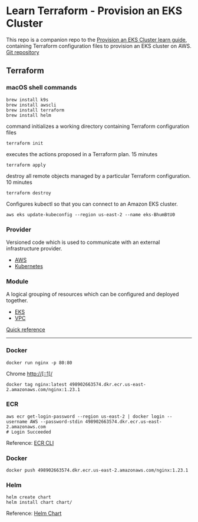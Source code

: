# Learn Terraform - Provision an EKS Cluster

This repo is a companion repo to the [Provision an EKS Cluster learn guide](https://learn.hashicorp.com/terraform/kubernetes/provision-eks-cluster), containing
Terraform configuration files to provision an EKS cluster on AWS.  [Git repository](https://github.com/hashicorp/learn-terraform-provision-eks-cluster)

## Terraform 

### macOS shell commands
```
brew install k9s
brew install awscli
brew install terraform
brew install helm
```

command initializes a working directory containing Terraform configuration files
```
terraform init
```

executes the actions proposed in a Terraform plan.  15 minutes
```
terraform apply
```


destroy all remote objects managed by a particular Terraform configuration.  10 minutes
```
terraform destroy
```

Configures kubectl so that you can connect to an Amazon EKS cluster.
```
aws eks update-kubeconfig --region us-east-2 --name eks-BhumBtU0
```

### Provider
Versioned code which is used to communicate with an external infrastructure provider.
- [AWS](https://registry.terraform.io/providers/hashicorp/aws/latest/docs)<br/>
- [Kubernetes](https://registry.terraform.io/providers/hashicorp/kubernetes/latest/docs)<br/>

### Module
A logical grouping of resources which can be configured and deployed together.
- [EKS](https://registry.terraform.io/modules/terraform-aws-modules/eks/aws/latest)<br/>
- [VPC](https://registry.terraform.io/modules/terraform-aws-modules/vpc/aws/latest)


[Quick reference](https://www.jeremyjordan.me/terraform-quick-reference/)

---

### Docker
```
docker run nginx -p 80:80
```
Chrome [http://[::1]/](http://[::1]/)

```
docker tag nginx:latest 498902663574.dkr.ecr.us-east-2.amazonaws.com/nginx:1.23.1
```

### ECR
```
aws ecr get-login-password --region us-east-2 | docker login --username AWS --password-stdin 498902663574.dkr.ecr.us-east-2.amazonaws.com
# Login Succeeded
```
Reference: [ECR CLI](https://docs.aws.amazon.com/AmazonECR/latest/userguide/getting-started-cli.html)

### Docker
```
docker push 498902663574.dkr.ecr.us-east-2.amazonaws.com/nginx:1.23.1
```

### Helm
```
helm create chart
helm install chart chart/
```
Reference: [Helm Chart](https://phoenixnap.com/kb/create-helm-chart)